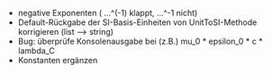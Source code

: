 - negative Exponenten ( ...^(-1) klappt, ...^-1 nicht)
- Default-Rückgabe der SI-Basis-Einheiten von UnitToSI-Methode korrigieren (list --> string)
- Bug: überprüfe Konsolenausgabe bei (z.B.) mu_0 * epsilon_0 * c * lambda_C
- Konstanten ergänzen

